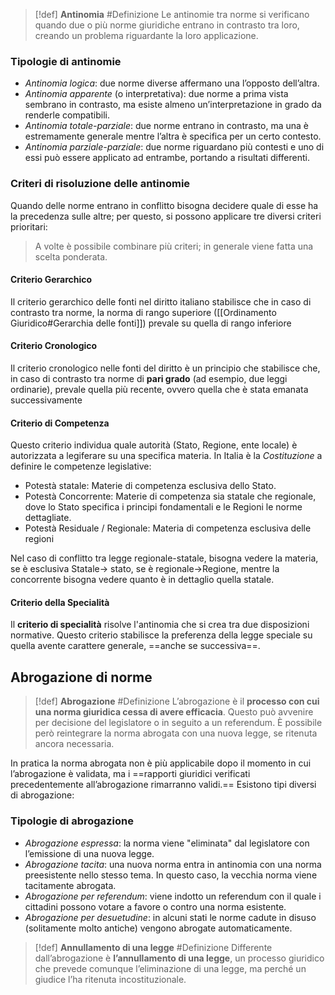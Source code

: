
>[!def] **Antinomia** #Definizione 
Le antinomie tra norme si verificano quando due o più norme giuridiche entrano in contrasto tra loro, creando un problema riguardante la loro applicazione.
### Tipologie di antinomie
- *Antinomia logica*: due norme diverse affermano una l’opposto dell’altra.
- *Antinomia apparente* (o interpretativa): due norme a prima vista sembrano in contrasto, ma esiste almeno un’interpretazione in grado da renderle compatibili.
- *Antinomia totale-parziale*: due norme entrano in contrasto, ma una è estremamente generale mentre l’altra è specifica per un certo contesto.
- *Antinomia parziale-parziale*: due norme riguardano più contesti e uno di essi può essere applicato ad entrambe, portando a risultati differenti.
### Criteri di risoluzione delle antinomie
Quando delle norme entrano in conflitto bisogna decidere quale di esse ha la precedenza sulle altre; per questo, si possono applicare tre diversi criteri prioritari:
>A volte è possibile combinare più criteri; in generale viene fatta una scelta ponderata.
#### Criterio Gerarchico
Il criterio gerarchico delle fonti nel diritto italiano stabilisce che in caso di contrasto tra norme, la norma di rango superiore ([[Ordinamento Giuridico#Gerarchia delle fonti]]) prevale su quella di rango inferiore
#### Criterio Cronologico
Il criterio cronologico nelle fonti del diritto è un principio che stabilisce che, in caso di contrasto tra norme di **pari grado** (ad esempio, due leggi ordinarie), prevale quella più recente, ovvero quella che è stata emanata successivamente
#### Criterio di Competenza
Questo criterio individua quale autorità (Stato, Regione, ente locale) è autorizzata a legiferare su una specifica materia.
In Italia è la _Costituzione_ a definire le competenze legislative:
- Potestà statale: Materie di competenza esclusiva dello Stato.
- Potestà Concorrente: Materie di competenza sia statale che regionale, dove lo Stato specifica i principi fondamentali e le Regioni le norme dettagliate.
- Potestà Residuale / Regionale: Materia di competenza esclusiva delle regioni

Nel caso di conflitto tra legge regionale-statale, bisogna vedere la materia, se è esclusiva Statale-> stato, se è regionale->Regione, mentre la concorrente bisogna vedere quanto è in dettaglio quella statale.

#### Criterio della Specialità
Il **criterio di specialità** risolve l'antinomia che si crea tra due disposizioni normative. Questo criterio stabilisce la preferenza della legge speciale su quella avente carattere generale, ==anche se successiva==.


## Abrogazione di norme
>[!def] **Abrogazione** #Definizione 
L’abrogazione è il **processo con cui una norma giuridica cessa di avere efficacia**.
Questo può avvenire per decisione del legislatore o in seguito a un referendum.
>È possibile però reintegrare la norma abrogata con una nuova legge, se ritenuta ancora necessaria.

In pratica la norma abrogata non è più applicabile dopo il momento in cui l’abrogazione è validata, ma i ==rapporti giuridici verificati precedentemente all’abrogazione rimarranno validi.== 
Esistono tipi diversi di abrogazione:

### Tipologie di abrogazione
- *Abrogazione espressa*: la norma viene "eliminata" dal legislatore con l’emissione di una nuova legge.
- *Abrogazione tacita*: una nuova norma entra in antinomia con una norma preesistente nello stesso tema. In questo caso, la vecchia norma viene tacitamente abrogata.
- *Abrogazione per referendum*: viene indotto un referendum con il quale i cittadini possono votare a favore o contro una norma esistente.
- *Abrogazione per desuetudine*: in alcuni stati le norme cadute in disuso (solitamente molto antiche) vengono abrogate automaticamente.

>[!def] **Annullamento di una legge** #Definizione 
Differente dall’abrogazione è **l’annullamento di una legge**, un processo giuridico che prevede comunque l’eliminazione di una legge, ma perché un giudice l’ha ritenuta incostituzionale.